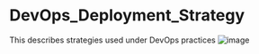 # DevOps_Deployment_Strategy
This describes strategies used under DevOps practices 
![image](https://user-images.githubusercontent.com/19201621/204149489-481b5c75-98ab-417a-a147-10afc0f11a76.png)

